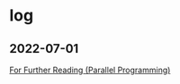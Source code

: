 # log

## 2022-07-01

[For Further Reading (Parallel Programming)](https://learn.microsoft.com/en-us/dotnet/standard/parallel-programming/for-further-reading-parallel-programming)